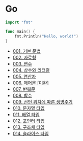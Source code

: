 # Go

```go
import "fmt"

func main() {
    fmt.Println("Hello, world!")
}
```

- [001. 기본 문법](https://github.com/technical-learn-room/go-learn/blob/main/001.%20%EA%B8%B0%EB%B3%B8%20%EB%AC%B8%EB%B2%95.md)  
- [002. 자료형](https://github.com/technical-learn-room/go-learn/blob/main/002.%20%EC%9E%90%EB%A3%8C%ED%98%95.md)  
- [003. 변수](https://github.com/technical-learn-room/go-learn/blob/main/003.%20%EB%B3%80%EC%88%98.md)  
- [004. 상수와 리터럴](https://github.com/technical-learn-room/go-learn/blob/main/004.%20%EC%83%81%EC%88%98%EC%99%80%20%EB%A6%AC%ED%84%B0%EB%9F%B4.md)  
- [005. 연산자](https://github.com/technical-learn-room/go-learn/blob/main/005.%20%EC%97%B0%EC%82%B0%EC%9E%90.md)  
- [006. 제어문 [미완]](https://github.com/technical-learn-room/go-learn/blob/main/006.%20%EC%A0%9C%EC%96%B4%EB%AC%B8.md)  
- [007. 반복문](https://github.com/technical-learn-room/go-learn/blob/main/007.%20%EB%B0%98%EB%B3%B5%EB%AC%B8.md)  
- [008. 함수](https://github.com/technical-learn-room/go-learn/blob/main/008.%20%ED%95%A8%EC%88%98.md)  
- [009. 선언 위치에 따른 생명주기](https://github.com/technical-learn-room/go-learn/blob/main/009.%20%EC%84%A0%EC%96%B8%20%EC%9C%84%EC%B9%98%EC%97%90%20%EB%94%B0%EB%A5%B8%20%EC%83%9D%EB%AA%85%EC%A3%BC%EA%B8%B0.md)  
- [010. 문자열 타입](https://github.com/technical-learn-room/go-learn/blob/main/010.%20%EB%AC%B8%EC%9E%90%EC%97%B4%20%ED%83%80%EC%9E%85.md)  
- [011. 배열 타입](https://github.com/technical-learn-room/go-learn/blob/main/011.%20%EB%B0%B0%EC%97%B4%20%ED%83%80%EC%9E%85.md)  
- [012. 포인터 타입](https://github.com/technical-learn-room/go-learn/blob/main/012.%20%ED%8F%AC%EC%9D%B8%ED%84%B0%20%ED%83%80%EC%9E%85.md)  
- [013. 구조체 타입](https://github.com/technical-learn-room/go-learn/blob/main/013.%20%EA%B5%AC%EC%A1%B0%EC%B2%B4%20%ED%83%80%EC%9E%85.md)  
- [014. 슬라이스 타입](https://github.com/technical-learn-room/go-learn/blob/main/014.%20%EC%8A%AC%EB%9D%BC%EC%9D%B4%EC%8A%A4%20%ED%83%80%EC%9E%85.md)  
